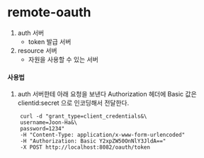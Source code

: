 # remote-oauth

1. auth 서버
   - token 발급 서버 
2. resource 서버 
   - 자원을 사용할 수 있는 서버

#### 사용법

1. auth 서버한테 아래 요청을 보낸다 Authorization 헤더에 Basic 값은 clientid:secret 으로 인코딩해서 전달한다.
```
    curl -d "grant_type=client_credentials&\
    username=Joon-Ha&\
    password=1234" 
    -H "Content-Type: application/x-www-form-urlencoded" 
    -H "Authorization: Basic Y2xpZW50OnNlY3JldA==" 
    -X POST http://localhost:8082/oauth/token
```